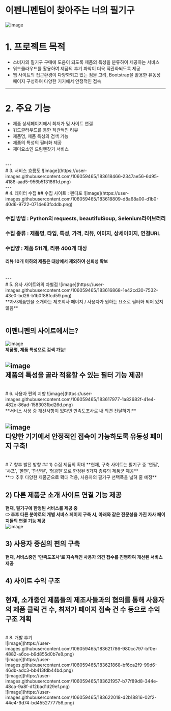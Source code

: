 # 이펜니펜팀이 찾아주는 너의 필기구
![image](https://user-images.githubusercontent.com/106059465/183614251-25fa9ab8-e8be-4b81-aff7-38325712d156.png)

# 1. 프로젝트 목적
+ 소비자의 필기구 구매에 도움이 되도록 제품의 특성을 분류하여 제공하는 서비스
+ 워드클라우드를 활용하여 제품의 후기 파악이 더욱 직관화되도록 제공
+ 웹 사이트의 접근환경이 다양화되고 있는 점을 고려, Bootstrap을 활용한 유동성 페이지 구성하여 다양한 기기에서 안정적인 접속
  
---
  
# 2. 주요 기능
+ 제품 상세페이지에서 최저가 및 사이트 연결
+ 워드클라우드를 통한 직관적인 리뷰
+ 제품명, 제품 특성의 검색 기능
+ 제품의 특성의 필터화 제공
+ 재미요소인 드림펜찾기 서비스
<br/>
---
<br/>
# 3. 서비스 흐름도
![image](https://user-images.githubusercontent.com/106059465/183618466-2347ae56-6d95-4188-aad5-956b5131861d.png)
<br/>
---
<br/>
# 4. 데이터 수집
## 수집 사이트 : 펜디포
![image](https://user-images.githubusercontent.com/106059465/183618809-d8a68a00-d1b0-40d6-9722-0714e63fcddb.png)

### 수집 방법 : Python의 requests, beautifulSoup, Selenium라이브러리
### 수집 종류 : 제품명, 타입, 특성, 가격, 리뷰, 이미지, 상세이미지, 연결URL
### 수집양 : 제품 511개, 리뷰 400개 대상
#### 리뷰 10개 이하의 제품은 대상에서 제외하여 신뢰성 확보
<br/>
---
<br/>
# 5. 유사 사이트와의 차별점
![image](https://user-images.githubusercontent.com/106059465/183616868-1e42cd30-7532-43e0-bd26-b1b0f88fcd59.png)
<br/>
**자사제품만을 소개하는 제조회사 페이지 / 사용자가 원하는 요소로 필터화 되어 있지 않음**
<br/><br/>

## 이펜니펜의 사이트에서는?
![image](https://user-images.githubusercontent.com/106059465/183617557-1528dbfa-cf83-4e6d-aae2-f71cc63ca9b9.png)
<br/>
**제품명, 제품 특성으로 검색 가능!**
<br/>

![image](https://user-images.githubusercontent.com/106059465/183617574-705324a9-c685-4c13-8cb4-8cf0d104a17c.png)
<br/>
**제품의 특성을 골라 적용할 수 있는 필터 기능 제공!**
<br/>
--- 
<br/>
# 6. 사용자 편의 지향
![image](https://user-images.githubusercontent.com/106059465/183617977-1a82682f-41e4-482e-86ad-158303fbd26d.png)
<br/>
**서비스 사용 중 개선사항이 있다면 만족도조사로 내 의견 전달하기!**

![image](https://user-images.githubusercontent.com/106059465/183618144-dfe211ab-29ac-4a78-b0d1-7398c4315387.png)
<br/>
**다양한 기기에서 안정적인 접속이 가능하도록 유동성 페이지 구축!**
<br/>
--- 
<br/>
# 7. 향후 발전 방향
## 1) 수집 제품의 확대
**현재, 구축 사이트는 필기구 중 '연필', '샤프', '볼펜', '만년필', '형광펜'으로 한정된 5가지 종류의 제품군 제공**
<br/>
**⇨ 추후 다양한 제품군으로 확대 적용, 사용자의 필기구 선택폭을 넓혀 줄 예정**

## 2) 다른 제품군 소개 사이트 연결 기능 제공
**현재, 필기구에 한정된 서비스를 제공 중**
<br/>
**⇨ 추후 다른 분야로의 개별 서비스 페이지 구축 시, 아래와 같은 전문성을 가진 자사 페이지들의 연결 기능 제공**<br/>
![image](https://user-images.githubusercontent.com/106059465/183621073-b3ffe954-3409-4f13-bfce-ec73543816c6.png)
<br/>

## 3) 사용자 중심의 편의 구축
**현재, 서비스중인 '만족도조사'로 지속적인 사용자 의견 접수를 진행하여 개선된 서비스 제공**

## 4) 사이트 수익 구조
**현재, 소개중인 제품들의 제조사들과의 협의를 통해 사용자의 제품 클릭 건 수, 최저가 페이지 접속 건 수 등으로 수익구조 계획**
<br/>
---
<br/>
# 8. 개발 후기
<br/>
![image](https://user-images.githubusercontent.com/106059465/183621786-980cc797-bf0e-4882-a6ce-b9d855d0b7e8.png)

<br/>
![image](https://user-images.githubusercontent.com/106059465/183621868-bf6ca2f9-99d6-46db-adc3-bb413fdb44bd.png)

<br/>
![image](https://user-images.githubusercontent.com/106059465/183621957-b77f89d8-344e-48ca-9a8f-df2bad1d29ef.png)

<br/>
![image](https://user-images.githubusercontent.com/106059465/183622018-d2b18816-02f2-44e4-9d74-bd4552777756.png)

